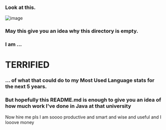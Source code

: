 ### Look at this.

![image](https://user-images.githubusercontent.com/75753483/235648834-722438da-d394-4819-80e0-25c92a22eed7.png)

### May this give you an idea why this directory is empty.

### I am ...

# TERRIFIED

### ... of what that could do to my Most Used Language stats for the next 5 years.

### But hopefully this README.md is enough to give you an idea of how much work I've done in Java at that university

Now hire me pls I am soooo productive and smart and wise and useful and I looove money
